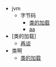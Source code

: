 * jvm
  * 字节码
    * [类的加载](jvm\字节码与类的加载器\类的加载过程详解.md)
    * [aa](#)
* [类的加载]
  * [再谈](jvm\字节码与类的加载器\再谈类的加载器.md)
* 类啊
  * [类的加载](jvm\字节码与类的加载器\类的加载过程详解.md)

